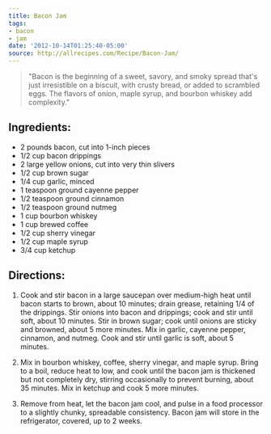 ```yaml
---
title: Bacon Jam
tags:
- bacon
- jam
date: '2012-10-14T01:25:40-05:00'
source: http://allrecipes.com/Recipe/Bacon-Jam/
---
```

> "Bacon is the beginning of a sweet, savory, and smoky spread that's just irresistible on a biscuit, with crusty bread, or added to scrambled eggs. The flavors of onion, maple syrup, and bourbon whiskey add complexity."


##  Ingredients:

* 2 pounds bacon, cut into 1-inch pieces
* 1/2 cup bacon drippings
* 2 large yellow onions, cut into very thin slivers
* 1/2 cup brown sugar
* 1/4 cup garlic, minced
* 1 teaspoon ground cayenne pepper
* 1/2 teaspoon ground cinnamon
* 1/2 teaspoon ground nutmeg
* 1 cup bourbon whiskey
* 1 cup brewed coffee
* 1/2 cup sherry vinegar
* 1/2 cup maple syrup
* 3/4 cup ketchup


##  Directions:

1.  Cook and stir bacon in a large saucepan over medium-high heat until bacon starts to brown, about 10 minutes; drain grease, retaining 1/4 of the drippings. Stir onions into bacon and drippings; cook and stir until soft, about 10 minutes. Stir in brown sugar; cook until onions are sticky and browned, about 5 more minutes. Mix in garlic, cayenne pepper, cinnamon, and nutmeg. Cook and stir until garlic is soft, about 5 minutes.

1.  Mix in bourbon whiskey, coffee, sherry vinegar, and maple syrup. Bring to a boil, reduce heat to low, and cook until the bacon jam is thickened but not completely dry, stirring occasionally to prevent burning, about 35 minutes. Mix in ketchup and cook 5 more minutes.

1.  Remove from heat, let the bacon jam cool, and pulse in a food processor to a slightly chunky, spreadable consistency. Bacon jam will store in the refrigerator, covered, up to 2 weeks.
